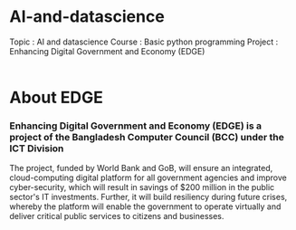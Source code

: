 # AI-and-datascience
Topic : AI and datascience
Course : Basic python programming
Project : Enhancing Digital Government and Economy (EDGE)
<br>
<br>
<h1>About EDGE</h1>
<h3>Enhancing Digital Government and Economy (EDGE) is a project of the Bangladesh Computer Council (BCC) under the ICT Division</h3>
The project, funded by World Bank and GoB, will ensure an integrated, cloud-computing digital platform for all government agencies and improve cyber-security, which will result in savings of $200 million in the public sector's IT investments. Further, it will build resiliency during future crises, whereby the platform will enable the government to operate virtually and deliver critical public services to citizens and businesses.
